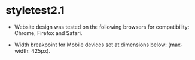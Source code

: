 # styletest2.1

- Website design was tested on the following browsers for compatibility:  Chrome, Firefox and Safari.

- Width breakpoint for Mobile devices set at dimensions below: (max-width: 425px).

